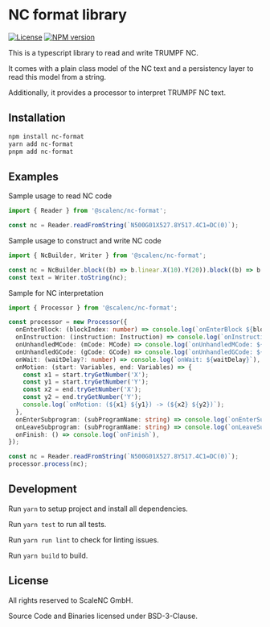 # NC format library

[![License](https://img.shields.io/badge/license-BSD3-green)](https://github.com/scalenc/nc-format)
[![NPM version](https://img.shields.io/npm/v/@scalenc/nc-format)](https://www.npmjs.com/package/@scalenc/nc-format)

This is a typescript library to read and write TRUMPF NC.

It comes with a plain class model of the NC text and a persistency layer to read this model from a string.

Additionally, it provides a processor to interpret TRUMPF NC text.

## Installation

```sh
npm install nc-format
yarn add nc-format
pnpm add nc-format
```

## Examples

Sample usage to read NC code

```typescript
import { Reader } from '@scalenc/nc-format';

const nc = Reader.readFromString(`N500G01X527.8Y517.4C1=DC(0)`);
```

Sample usage to construct and write NC code

```typescript
import { NcBuilder, Writer } from '@scalenc/nc-format';

const nc = NcBuilder.block((b) => b.linear.X(10).Y(20)).block((b) => b.clockwise.X(30).I(10).J(10)).text;
const text = Writer.toString(nc);
```

Sample for NC interpretation

```typescript
import { Processor } from '@scalenc/nc-format';

const processor = new Processor({
  onEnterBlock: (blockIndex: number) => console.log(`onEnterBlock ${blockIndex}`),
  onInstruction: (instruction: Instruction) => console.log(`onInstruction: ${instruction.name}`),
  onUnhandledMCode: (mCode: MCode) => console.log(`onUnhandledMCode: ${mCode.id}`),
  onUnhandledGCode: (gCode: GCode) => console.log(`onUnhandledGCode: ${gCode.id}`),
  onWait: (waitDelay?: number) => console.log(`onWait: ${waitDelay}`),
  onMotion: (start: Variables, end: Variables) => {
    const x1 = start.tryGetNumber('X');
    const y1 = start.tryGetNumber('Y');
    const x2 = end.tryGetNumber('X');
    const y2 = end.tryGetNumber('Y');
    console.log(`onMotion: (${x1} ${y1}) -> (${x2} ${y2})`);
  },
  onEnterSubprogram: (subProgramName: string) => console.log(`onEnterSubprogram: ${subProgramName}`),
  onLeaveSubprogram: (subProgramName: string) => console.log(`onLeaveSubprogram: ${subProgramName}`),
  onFinish: () => console.log(`onFinish`),
});

const nc = Reader.readFromString(`N500G01X527.8Y517.4C1=DC(0)`);
processor.process(nc);
```

## Development

Run `yarn` to setup project and install all dependencies.

Run `yarn test` to run all tests.

Run `yarn run lint` to check for linting issues.

Run `yarn build` to build.

## License

All rights reserved to ScaleNC GmbH.

Source Code and Binaries licensed under BSD-3-Clause.
